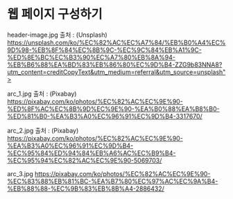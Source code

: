 # 웹 페이지 구성하기 

header-image.jpg 출처 : (Unsplash)
https://unsplash.com/ko/%EC%82%AC%EC%A7%84/%EB%B0%A4%EC%9D%98-%EB%8F%84%EC%8B%9C-%EC%9C%84%EB%A1%9C-%ED%8E%BC%EC%B3%90%EC%A7%80%EB%8A%94-%EB%B6%88%EA%BD%83%EB%86%80%EC%9D%B4-ZZG9b83NNA8?utm_content=creditCopyText&utm_medium=referral&utm_source=unsplash">

arc_1.jpg 출처 : (Pixabay)
https://pixabay.com/ko/photos/%EC%82%AC%EC%9E%90-%ED%8F%AC%EC%8B%9D%EC%9E%90-%EA%B0%88%EA%B8%B0-%ED%81%B0-%EA%B3%A0%EC%96%91%EC%9D%B4-3317670/

arc_2.jpg 출처 : (Pixabay)
https://pixabay.com/ko/photos/%EC%82%AC%EC%9E%90-%EA%B3%A0%EC%96%91%EC%9D%B4-%EC%95%84%ED%94%84%EB%A6%AC%EC%B9%B4-%EC%95%94%EC%82%AC%EC%9E%90-5069703/

arc_3.jpg
https://pixabay.com/ko/photos/%EC%82%AC%EC%9E%90-%EC%83%88%EB%81%BC-%EA%B7%80%EC%97%AC%EC%9A%B4-%EB%88%88-%EC%9B%83%EB%8B%A4-2886432/
